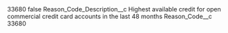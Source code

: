 <?xml version="1.0" encoding="UTF-8"?>
<CustomMetadata xmlns="http://soap.sforce.com/2006/04/metadata" xmlns:xsi="http://www.w3.org/2001/XMLSchema-instance" xmlns:xsd="http://www.w3.org/2001/XMLSchema">
    <label>33680</label>
    <protected>false</protected>
    <values>
        <field>Reason_Code_Description__c</field>
        <value xsi:type="xsd:string">Highest available credit for open commercial credit card accounts in the last 48 months</value>
    </values>
    <values>
        <field>Reason_Code__c</field>
        <value xsi:type="xsd:string">33680</value>
    </values>
</CustomMetadata>
